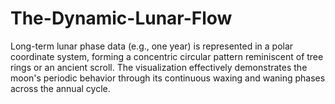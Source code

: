 # The-Dynamic-Lunar-Flow
Long-term lunar phase data (e.g., one year) is represented in a polar coordinate system, forming a concentric circular pattern reminiscent of tree rings or an ancient scroll. The visualization effectively demonstrates the moon's periodic behavior through its continuous waxing and waning phases across the annual cycle.
